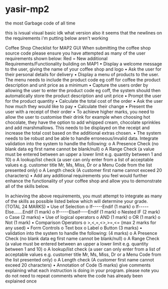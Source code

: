 # yasir-mp2
the most Garbage code of all time

this is ivsual visual basic idk what version also it seems that the newlines on the requirements i'm putting below aren't working


Coffee Shop Checklist for MAP2 GUI
When submitting the coffee shop source code please ensure you have attempted as many of the user requirements shown below:
Red = New additional Requirements/Functionality building on MAP1
•	Display a welcome message to the user, giving the name of your coffee shop and logo
•	Ask the user for their personal details for delivery
•	Display a menu of products to the user. The menu needs to include the product code eg coff for coffee the product description and unit price as a minimum
•	Capture the users order by allowing the user to enter the product code eg coff, the system should then automatically store the product description and unit price
•	Prompt the user for the product quantity 
•	Calculate the total cost of the order 
•	Ask the user how much they would like to pay
•	Calculate their change 
•	Present the user with a receipt of their order
•	To achieve higher marks, you need to allow the user to customise their drink for example when choosing hot chocolate, they have the option to add whipped cream, chocolate sprinkles and add marshmallows. This needs to be displayed on the receipt and increase the total cost based on the additional extras chosen.
•	The system needs to be robust and be able to handle erroneous/invalid data. Integrate validation into the system to handle the following:
o	A Presence Check (no blank data eg first name cannot be blank/null)
o	A Range Check (a value must be entered between an upper a lower limit e.g. quantity between 1 and 10)
o	A lookup/list check (a user can only enter from a list of acceptable values e.g. customer title Mr, Ms, Miss, Dr or a Menu Code from the list presented only)
o	A Length check (A customer first name cannot exceed 20 characters)
•	Add any additional requirements you feel would further enhance the functionality of your coffee shop and allow you to demonstrate all of the skills below. 

In achieving the above requirements, you must attempt to integrate as many of the skills as possible listed below which will determine your grade.
(TOTAL 24 MARKS)
•	Use of Selection
o	If-----Endif (1 mark)
o	If-----Else…….Endif (1 mark)
o	If-----Elseif----Endif (1 mark)
o	Nested IF (2 mark)
o	Case (2 marks)
•	Use of logical operators
o	AND (1 mark)
o	OR (1 mark)
o	Not (1 mark) 
•	Comparison Operators
o	>,<,=,<>,>=,<=  (max 2 marks for any used)
•	Form Controls
o	Text box
o	Label 
o	Button (3 marks)
•	validation into the system to handle the following: (4 marks)
o	A Presence Check (no blank data eg first name cannot be blank/null)
o	A Range Check (a value must be entered between an upper a lower limit e.g. quantity between 1 and 10)
o	A lookup/list check (a user can only enter from a list of acceptable values e.g. customer title Mr, Ms, Miss, Dr or a Menu Code from the list presented only)
o	A Length check (A customer first name cannot exceed 20 characters)
•	Annotation of Code (5 marks) give comments explaining what each instruction is doing in your program. please note you do not need to repeat comments where the code has already been explained once
